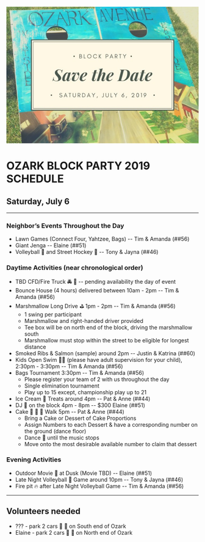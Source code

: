 ![Ozark Block Party](/assets/images/bpsign.jpg "Ozark Block Party")

# OZARK BLOCK PARTY 2019 SCHEDULE 
## Saturday, July 6

-----

### Neighbor’s Events Throughout the Day
* Lawn Games (Connect Four, Yahtzee, Bags) -- Tim & Amanda (##56)
* Giant Jenga -- Elaine (##51)
* Volleyball 🏐 and Street Hockey 🏒 -- Tony & Jayna (##46)

### Daytime Activities (near chronological order)
* TBD CFD/Fire Truck 🚔 🚒 -- pending availability the day of event
* Bounce House (4 hours) delivered between 10am - 2pm -- Tim & Amanda (##56)
* Marshmallow Long Drive ⛳️ 1pm - 2pm -- Tim & Amanda (##56)
  * 1 swing per participant
  * Marshmallow and right-handed driver provided
  * Tee box will be on north end of the block, driving the marshmallow south
  * Marshmallow must stop within the street to be eligible for longest distance
* Smoked Ribs & Salmon (sample) around 2pm -- Justin & Katrina (##60)
* Kids Open Swim 🏊‍♂️  (please have adult supervision for your child), 2:30pm - 3:30pm -- Tim & Amanda (##56)
* Bags Tournament 3:30pm -- Tim & Amanda (##56)
  * Please register your team of 2 with us throughout the day
  * Single elimination tournament
  * Play up to 15 except, championship play up to 21
* Ice Cream 🍦 Treats around 4pm -- Pat & Anne (##44)
* DJ 🎵 on the block 4pm - 8pm -- $300 Elaine (##51)
* Cake 🎂 🍰 🧁 Walk 5pm -- Pat & Anne (##44)
  * Bring a Cake or Dessert of Cake Proportions
  * Assign Numbers to each Dessert & have a corresponding number on the ground (dance floor)
  * Dance 💃 until the music stops
  * Move onto the most desirable available number to claim that dessert


### Evening Activities
* Outdoor Movie 🍿 at Dusk (Movie TBD) -- Elaine (##51)
* Late Night Volleyball 🏐 Game around 10pm -- Tony & Jayna (##46)
* Fire pit 🔥 after Late Night Volleyball Game -- Tim & Amanda (##56)

-------

## Volunteers needed
* ??? - park 2 cars 🚗 🚙 on South end of Ozark
* Elaine - park 2 cars 🚙 🚗 on North end of Ozark
